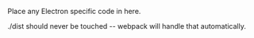 Place any Electron specific code in here.

./dist should never be touched -- webpack will handle that automatically.
